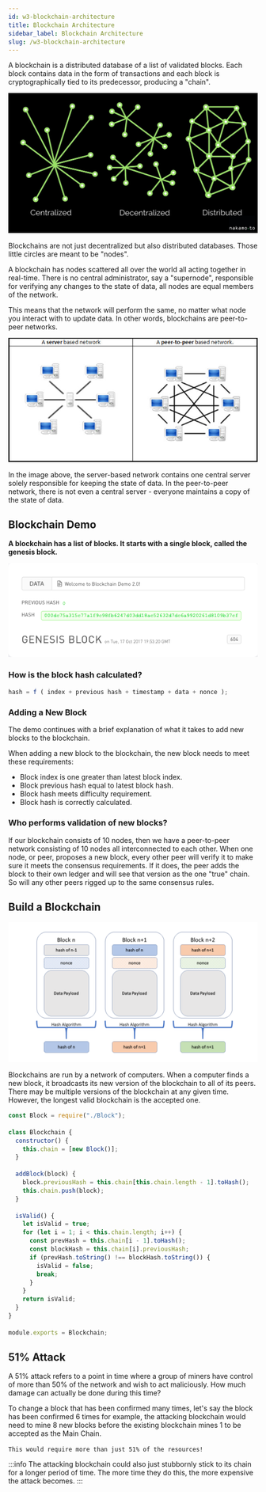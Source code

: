 ```yaml
---
id: w3-blockchain-architecture
title: Blockchain Architecture
sidebar_label: Blockchain Architecture
slug: /w3-blockchain-architecture
---
```


A blockchain is a distributed database of a list of validated blocks. Each block contains data in the form of transactions and each block is cryptographically tied to its predecessor, producing a "chain".

![](./img/dec-dist.jpeg)

Blockchains are not just decentralized but also distributed databases. Those little circles are meant to be "nodes".

A blockchain has nodes scattered all over the world all acting together in real-time. There is no central administrator, say a "supernode", responsible for verifying any changes to the state of data, all nodes are equal members of the network.

This means that the network will perform the same, no matter what node you interact with to update data. In other words, blockchains are peer-to-peer networks.

![](./img/peer-to-peer.png)

In the image above, the server-based network contains one central server solely responsible for keeping the state of data. In the peer-to-peer network, there is not even a central server - everyone maintains a copy of the state of data.

## Blockchain Demo

**A blockchain has a list of blocks. It starts with a single block, called the genesis block.**

![](./img/genesis-block.png)

### How is the block hash calculated?

```js
hash = f ( index + previous hash + timestamp + data + nonce );
```

### Adding a New Block

The demo continues with a brief explanation of what it takes to add new blocks to the blockchain.

When adding a new block to the blockchain, the new block needs to meet these requirements:

- Block index is one greater than latest block index.
- Block previous hash equal to latest block hash.
- Block hash meets difficulty requirement.
- Block hash is correctly calculated.

### Who performs validation of new blocks?

If our blockchain consists of 10 nodes, then we have a peer-to-peer network consisting of 10 nodes all interconnected to each other. When one node, or peer, proposes a new block, every other peer will verify it to make sure it meets the consensus requirements. If it does, the peer adds the block to their own ledger and will see that version as the one "true" chain. So will any other peers rigged up to the same consensus rules.

## Build a Blockchain

![](./img/blockchain.png)

Blockchains are run by a network of computers. When a computer finds a new block, it broadcasts its new version of the blockchain to all of its peers. There may be multiple versions of the blockchain at any given time. However, the longest valid blockchain is the accepted one.

```js
const Block = require("./Block");

class Blockchain {
  constructor() {
    this.chain = [new Block()];
  }

  addBlock(block) {
    block.previousHash = this.chain[this.chain.length - 1].toHash();
    this.chain.push(block);
  }

  isValid() {
    let isValid = true;
    for (let i = 1; i < this.chain.length; i++) {
      const prevHash = this.chain[i - 1].toHash();
      const blockHash = this.chain[i].previousHash;
      if (prevHash.toString() !== blockHash.toString()) {
        isValid = false;
        break;
      }
    }
    return isValid;
  }
}

module.exports = Blockchain;
```

## 51% Attack

A 51% attack refers to a point in time where a group of miners have control of more than 50% of the network and wish to act maliciously. How much damage can actually be done during this time?

To change a block that has been confirmed many times, let's say the block has been confirmed 6 times for example, the attacking blockchain would need to mine 8 new blocks before the existing blockchain mines 1 to be accepted as the Main Chain.

`This would require more than just 51% of the resources!`

:::info
The attacking blockchain could also just stubbornly stick to its chain for a longer period of time. The more time they do this, the more expensive the attack becomes.
:::
